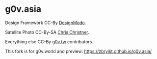 # g0v.asia

Design Framework CC-By [DesignModo](https://github.com/designmodo/startup-demo).

Satellite Photo CC-By-SA [Chris Christner](https://secure.flickr.com/photos/toptechwriter/3387753882/in/photostream/).

Everything else CC-By [g0v.tw](http://g0v.tw/) contributors.

This fork is for g0v.world and preview: https://zbryikt.github.io/g0v.asia/
